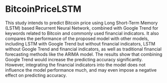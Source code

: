 # BitcoinPriceLSTM
This study intends to predict Bitcoin price using Long
Short-Term Memory (LSTM) based Recurrent Neural Network, combined with Google Trend
for keywords related to Bitcoin and commonly used financial indicators. It also compares the performance of the
proposed model with other models, including LSTM with
Google Trend but without financial indicators, LSTM without Google Trend and financial indicators, as well as traditional financial forecasting methods like the ARIMA model.
The results show that combining Google Trend would increase the predicting accuracy significantly. However, integrating the financial indicators into the model does not influence the model performance much, and may even impose
a negative effect on predicting accuracy.
